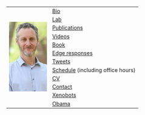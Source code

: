<table>
  <tr>
    <td rowspan="12"><img src="img/Josh.png" width="100"></td>
    <td><a href="bio.md">Bio</a></td>
  </tr>
  <tr><td><a href="https://meclab.org">Lab</a></td></tr>
  <tr><td><a href="https://scholar.google.com/citations?user=Dj-kPasAAAAJ&hl=en&oi=ao">Publications</a></td></tr>
  <tr><td><a href="https://www.youtube.com/results?search_query=josh+bongard">Videos</a></td></tr>
  <tr><td><a href="https://www.amazon.com/o/ASIN/0262162393/ref=s9_asin_title/103-1396384-1927027">Book</a></td></tr>
  <tr><td><a href="https://www.edge.org/memberbio/joshua_bongard">Edge responses</a></td></tr>
  <tr><td><a href="https://twitter.com/DoctorJosh">Tweets</a></td></tr>
  <tr><td><a href="https://docs.google.com/document/d/1-Jx9owNRMs1IbH1sXvOCXTqUIxyaJkOtlWzZfFVMZzQ/edit?usp=sharing">Schedule</a> (including office hours)</td></tr>
  <tr><td><a href="https://jbongard.github.io/docs/CV.pdf">CV</a></td></tr>
  <tr><td><a href="https://www.uvm.edu/cems/cs/profiles/josh_bongard">Contact</a></td></tr>
  <tr><td><a href="https://cdorgs.github.io/">Xenobots</a></td></tr>
  <tr><td><a href="https://jbongard.github.io/img/2010_PECASE_HiRes.png">Obama</a></td></tr>
</table>
